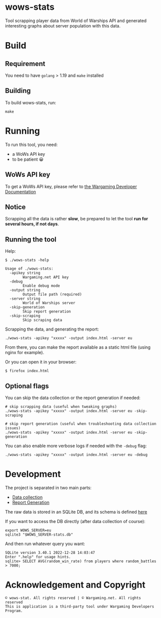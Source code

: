 # wows-stats

Tool scrapping player data from World of Warships API and generated interesting graphs about server population with this data.

# Build

## Requirement

You need to have `golang` > 1.19 and `make` installed

## Building

To build wows-stats, run:

```shell
make
```

# Running

To run this tool, you need:
* a WoWs API key
* to be patient 😀

## WoWs API key

To get a WoWs API key, please refer to [the Wargaming Developer Documentation](https://developers.wargaming.net/documentation/guide/getting-started/)

## Notice

Scrapping all the data is rather **slow**, be prepared to let the tool **run for several hours, if not days**.

## Running the tool

Help:

```shell
$ ./wows-stats -help

Usage of ./wows-stats:
  -apikey string
    	Wargaming.net API key
  -debug
    	Enable debug mode
  -output string
    	Output file path (required)
  -server string
    	World of Warships server
  -skip-generation
    	Skip report generation
  -skip-scraping
    	Skip scraping data
```

Scrapping the data, and generating the report:

```shell
./wows-stats -apikey "xxxxx" -output index.html -server eu
```

From there, you can make the report available as a static html file (using nginx for example).

Or you can open it in your browser:

```shell
$ firefox index.html
```

## Optional flags

You can skip the data collection or the report generation if needed:

```shell
# skip scrapping data (useful when tweaking graphs)
./wows-stats -apikey "xxxxx" -output index.html -server eu -skip-scraping

# skip report generation (useful when troubleshooting data collection issues)
./wows-stats -apikey "xxxxx" -output index.html -server eu -skip-generation
```

You can also enable more verbose logs if needed with the `-debug` flag:

```shell
./wows-stats -apikey "xxxxx" -output index.html -server eu -debug
```

# Development

The project is separated in two main parts:

* [Data collection](https://github.com/wows-tools/wows-stats/tree/main/backend)
* [Report Generation](https://github.com/wows-tools/wows-stats/tree/main/stats)

The raw data is stored in an SQLite DB, and its schema is defined [here](https://github.com/wows-tools/wows-stats/tree/main/model)

If you want to access the DB directly (after data collection of course):

```shell
export WOWS_SERVER=eu
sqlite3 "$WOWS_SERVER-stats.db"
```

And then run whatever query you want:
```
SQLite version 3.40.1 2022-12-28 14:03:47
Enter ".help" for usage hints.
sqlite> SELECT AVG(random_win_rate) from players where random_battles > 7000;
```

# Acknowledgement and Copyright

```
© wows-stat. All rights reserved | © Wargaming.net. All rights reserved
This is application is a third-party tool under Wargaming Developers Program.
```
